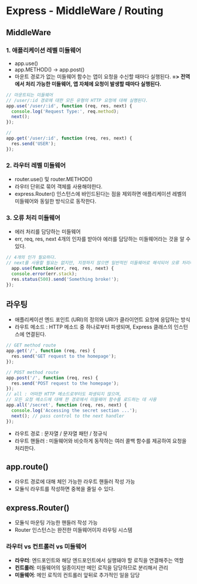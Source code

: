 # Express - MiddleWare / Routing

## MiddleWare

### 1. 애플리케이션 레벨 미들웨어
- app.use()
- app.METHOD() → app.post()
- 마운트 경로가 없는 미들웨어 함수는 앱이 요청을 수신할 때마다 실행된다.
**=> 전역에서 처리 가능한 미들웨어, 앱 자체에 요청이 발생할 때마다 실행된다.**

```jsx
// 마운트되는 미들웨어
// /user/:id 경로에 대한 모든 유형의 HTTP 요청에 대해 실행된다.
app.use('/user/:id', function (req, res, next) {
  console.log('Request Type:', req.method);
  next();
});

// 
app.get('/user/:id', function (req, res, next) {
  res.send('USER');
});
```

### 2. 라우터 레벨 미들웨어

- router.use() 및 router.METHOD()
- 라우터 단위로 묶어 객체를 사용해야한다.
- express.Router() 인스턴스에 바인드된다는 점을 제외하면 애플리케이션 레벨의 미들웨어와 동일한 방식으로 동작한다.

### 3. 오류 처리 미들웨어
- 에러 처리를 담당하는 미들웨어
- err, req, res, next 4개의 인자를 받아야 에러를 담당하는 미들웨어라는 것을 알 수 있다.

```jsx
// 4개의 인가 필요하다. 
// next를 사용할 필요는 없지만, 지정하지 않으면 일반적인 미들웨어로 해석되어 오류 처리에 실패한다.
  app.use(function(err, req, res, next) {
  console.error(err.stack);
  res.status(500).send('Something broke!');
});
```

## 라우팅

- 애플리케이션 엔드 포인트 (URI)의 정의와 URI가 클라이언트 요청에 응답하는 방식
- 라우트 메소드 : HTTP 메소드 중 하나로부터 파생되며, Express 클래스의 인스턴스에 연결된다.

```jsx
// GET method route
app.get('/', function (req, res) {
  res.send('GET request to the homepage');
});

// POST method route
app.post('/', function (req, res) {
  res.send('POST request to the homepage');
});
// all : 어떠한 HTTP 메소드로부터도 파생되지 않으며, 
// 모든 요청 메소드에 대해 한 경로에서 미들웨어 함수를 로드하는 데 사용
app.all('/secret', function (req, res, next) {
  console.log('Accessing the secret section ...');
  next(); // pass control to the next handler
});
```

- 라우트 경로 : 문자열 / 문자열 패턴 / 정규식
- 라우트 핸들러 : 미들웨어와 비슷하게 동작하는 여러 콜백 함수를 제공하여 요청을 처리한다.

## app.route()

- 라우트 경로에 대해 체인 가능한 라우트 핸들러 작성 가능
- 모듈식 라우트를 작성하면 중복을 줄일 수 있다.

## express.Router()

- 모듈식 마운팅 가능한 핸들러 작성 가능
- Router 인스턴스는 완전한 미들웨어이자 라우팅 시스템

### 라우터 vs 컨트롤러 vs 미들웨어

- **라우터**: 엔드포인트와 해당 엔드포인트에서 실행돼야 할 로직을 연결해주는 역할
- **컨트롤러**: 미들웨어의 일종이지만 메인 로직을 담당하므로 분리해서 관리
- **미들웨어**: 메인 로직의 컨트롤러 앞뒤로 추가적인 일을 담당
